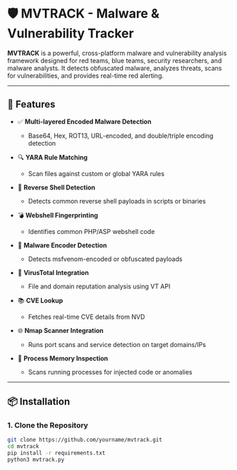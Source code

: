 # 🛡️ MVTRACK - Malware & Vulnerability Tracker

**MVTRACK** is a powerful, cross-platform malware and vulnerability analysis framework designed for red teams, blue teams, security researchers, and malware analysts. It detects obfuscated malware, analyzes threats, scans for vulnerabilities, and provides real-time red alerting.

---

## 🚀 Features

- ✅ **Multi-layered Encoded Malware Detection**
  - Base64, Hex, ROT13, URL-encoded, and double/triple encoding detection

- 🔍 **YARA Rule Matching**
  - Scan files against custom or global YARA rules

- 🧠 **Reverse Shell Detection**
  - Detects common reverse shell payloads in scripts or binaries

- 💣 **Webshell Fingerprinting**
  - Identifies common PHP/ASP webshell code

- 🧬 **Malware Encoder Detection**
  - Detects msfvenom-encoded or obfuscated payloads

- 🔬 **VirusTotal Integration**
  - File and domain reputation analysis using VT API

- 📚 **CVE Lookup**
  - Fetches real-time CVE details from NVD

- 🌐 **Nmap Scanner Integration**
  - Runs port scans and service detection on target domains/IPs

- 🧪 **Process Memory Inspection**
  - Scans running processes for injected code or anomalies

---

## 📦 Installation

### 1. Clone the Repository

```bash
git clone https://github.com/yourname/mvtrack.git
cd mvtrack
pip install -r requirements.txt
python3 mvtrack.py
